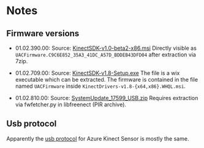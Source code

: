 # Notes

## Firmware versions

- 01.02.390.00:
        Source: [KinectSDK-v1.0-beta2-x86.msi](http://download.microsoft.com/download/F/9/9/F99791F2-D5BE-478A-B77A-830AD14950C3/KinectSDK-v1.0-beta2-x86.msi)
        Directly visible as `UACFirmware.C9C6E852_35A3_41DC_A57D_BDDEB43DFD04` after extraction via 7zip.

- 01.02.709.00:
        Source: [KinectSDK-v1.8-Setup.exe](https://download.microsoft.com/download/E/1/D/E1DEC243-0389-4A23-87BF-F47DE869FC1A/KinectSDK-v1.8-Setup.exe)
        The file is a wix executable which can be extracted.
        The firmware is contained in the file named `UACFirmware` inside `KinectDrivers-v1.8-{x64,x86}.WHQL.msi`.

- 01.02.810.00:
        Source: [SystemUpdate_17599_USB.zip](https://web.archive.org/web/20220113165637/https://download.microsoft.com/download/b/5/b/b5b2e1bc-a5c7-4e78-9518-e1c59ff738d0/SystemUpdate_17559_USB.zip)
        Requires extraction via fwfetcher.py in libfreenect (PIR archive).

## Usb protocol

Apparently the [usb protocol](https://github.com/microsoft/Azure-Kinect-Sensor-SDK/blob/develop/src/usbcommand/usbcommand.c#L598) for Azure Kinect Sensor is mostly the same.

